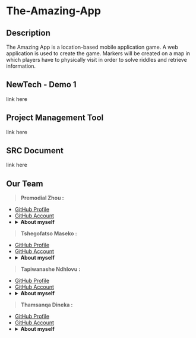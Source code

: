 # The-Amazing-App

## Description
The Amazing App is a location-based mobile application game. A web application is used to create the game. Markers will be created on a map in which players have to physically visit in order to solve riddles and retrieve information.

## NewTech - Demo 1
link here

## Project Management Tool
link here

## SRC Document
link here

## Our Team
 > <b>Premodial Zhou : </b> <br>
 * <a href="premodial.github.io"> GitHub  Profile  </a><br>
 * <a href="#"> GitHub  Account </a><br>
 * <details>
   <summary><b>About myself</b></summary>
   <br>
   I  am  a  self-motivated  and  hardworking  computer  science  student  with  a  long time passion for technology.  I managed to   finish my first and second year well from theUniversity of Pretoria and have a comprehensive knowledge of computer hardware and  software  systems.
   <br>
    </details>
    
 > <b>Tshegofatso Maseko : </b> <br>
 * <a href="tshegofatso12-ai.github.io/porfolio/"> GitHub  Profile  </a><br>
 * <a href="#"> GitHub  Account </a><br>
 * <details>
   <summary><b>About myself</b></summary>
   <br>
   I am passionate about technology and I am a hard-worker.  I am always eager to learnand to use my problem-solving skills. Completed various modules such as software modelling, netcentric computer systems,program design and database related course which equipped me with useful skills toenable me to be an active team member.
   <br>
    </details>
    
 > <b>Tapiwanashe Ndhlovu : </b> <br>
 * <a href="https://tapehndhlovu.github.io/"> GitHub  Profile  </a><br>
 * <a href="https://github.com/tapehNdhlovu"> GitHub  Account </a><br>
 * <details>
    <summary><b>About myself </b></summary>
    <br>
    I am a self-motivated and hard-working young man with love and passion for tech-nology and technology related stuff.  I passed well  my first and second year and I’mlooking forward to do well in my final year.
    </details>
    
 > <b>Thamsanqa Dineka : </b> <br>
 * <a href="#"> GitHub  Profile  </a><br>
 * <a href="#"> GitHub  Account </a><br>
 * <details>
   <summary><b>About myself</b></summary>
   <br>
   I am a smart worker that is passionate about solving computer problems most efficiently. Completed modules such as netcentric computer systems,software modelling, programdesign and database related course. 
   <br>
    </details>
